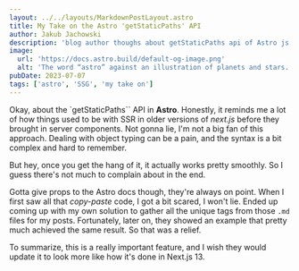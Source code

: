 ```yaml
---
layout: ../../layouts/MarkdownPostLayout.astro
title: My Take on the Astro 'getStaticPaths' API
author: Jakub Jachowski
description: 'blog author thoughs about getStaticPaths api of Astro js framework'
image:
  url: 'https://docs.astro.build/default-og-image.png'
  alt: 'The word “astro” against an illustration of planets and stars.'
pubDate: 2023-07-07
tags: ['astro', 'SSG', 'my take on']
---
```


Okay, about the `getStaticPaths`` API in **Astro**. Honestly, it reminds me a lot of how things used to be with SSR in older versions of _next.js_ before they brought in server components. Not gonna lie, I'm not a big fan of this approach. Dealing with object typing can be a pain, and the syntax is a bit complex and hard to remember.

But hey, once you get the hang of it, it actually works pretty smoothly. So I guess there's not much to complain about in the end.

Gotta give props to the Astro docs though, they're always on point. When I first saw all that _copy-paste_ code, I got a bit scared, I won't lie. Ended up coming up with my own solution to gather all the unique tags from those `.md` files for my posts. Fortunately, later on, they showed an example that pretty much achieved the same result. So that was a relief.

To summarize, this is a really important feature, and I wish they would update it to look more like how it's done in Next.js 13.
